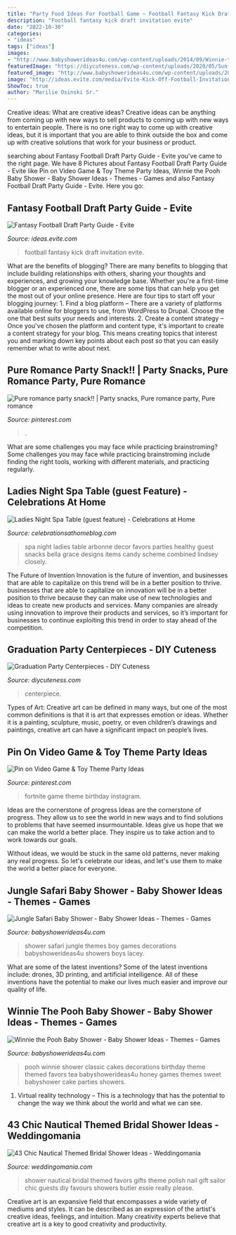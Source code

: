 ```yaml
---
title: "Party Food Ideas For Football Game ~ Football Fantasy Kick Draft Invitation Evite"
description: "Football fantasy kick draft invitation evite"
date: "2022-10-30"
categories:
- "ideas"
tags: ["ideas"]
images:
- "http://www.babyshowerideas4u.com/wp-content/uploads/2014/09/Winnie-the-Pooh-Baby-Shower.jpg"
featuredImage: "https://diycuteness.com/wp-content/uploads/2020/05/Sunflower-graduation-centerpiece.jpg"
featured_image: "http://www.babyshowerideas4u.com/wp-content/uploads/2014/04/Jungle-Safari-Baby-Shower-1-600x923.jpg"
image: "http://ideas.evite.com/media/Evite-Kick-Off-Football-Invitation.jpg"
ShowToc: true
author: "Marilie Osinski Sr."
---
```



Creative ideas: What are creative ideas?
Creative ideas can be anything from coming up with new ways to sell products to coming up with new ways to entertain people. There is no one right way to come up with creative ideas, but it is important that you are able to think outside the box and come up with creative solutions that work for your business or product.

	

		
searching about Fantasy Football Draft Party Guide - Evite you've came to the right page. We have 8 Pictures about Fantasy Football Draft Party Guide - Evite like Pin on Video Game &amp; Toy Theme Party Ideas, Winnie the Pooh Baby Shower - Baby Shower Ideas - Themes - Games and also Fantasy Football Draft Party Guide - Evite. Here you go:
		
    
## Fantasy Football Draft Party Guide - Evite

<img loading=lazy src="http://ideas.evite.com/media/Evite-Kick-Off-Football-Invitation.jpg" onerror="this.onerror=null;this.src='https://tse4.mm.bing.net/th?id=OIP.Co756IGpUo0FNXFtwclz-QHaGO&amp;pid=15.1';" alt="Fantasy Football Draft Party Guide - Evite">

_Source: ideas.evite.com_

>football fantasy kick draft invitation evite. 

	

What are the benefits of blogging?
There are many benefits to blogging that include building relationships with others, sharing your thoughts and experiences, and growing your knowledge base. Whether you're a first-time blogger or an experienced one, there are some tips that can help you get the most out of your online presence. Here are four tips to start off your blogging journey: 1. Find a blog platform – There are a variety of platforms available online for bloggers to use, from WordPress to Drupal. Choose the one that best suits your needs and interests. 2. Create a content strategy – Once you've chosen the platform and content type, it's important to create a content strategy for your blog. This means creating topics that interest you and marking down key points about each post so that you can easily remember what to write about next. 
    
## Pure Romance Party Snack!! | Party Snacks, Pure Romance Party, Pure Romance

<img loading=lazy src="https://i.pinimg.com/originals/03/eb/bf/03ebbfba5df6bd193dce7f78985d789d.jpg" onerror="this.onerror=null;this.src='https://tse1.mm.bing.net/th?id=OIP.0e3All8yzYzFanZazuKHAgAAAA&amp;pid=15.1';" alt="Pure romance party snack!! | Party snacks, Pure romance party, Pure romance">

_Source: pinterest.com_

>. 

	

What are some challenges you may face while practicing brainstroming?
Some challenges you may face while practicing brainstroming include finding the right tools, working with different materials, and practicing regularly.

    
## Ladies Night Spa Table (guest Feature) - Celebrations At Home

<img loading=lazy src="https://celebrationsathomeblog.com/wp-content/uploads/2010/04/spa-party-630x382.jpg" onerror="this.onerror=null;this.src='https://tse1.mm.bing.net/th?id=OIP.LHfts1D19tqrXIj7fyu_awHaEf&amp;pid=15.1';" alt="Ladies Night Spa Table (guest feature) - Celebrations at Home">

_Source: celebrationsathomeblog.com_

>spa night ladies table arbonne decor favors parties healthy guest snacks bella grace designs items candy scheme combined lindsey closely. 

	

The Future of Invention
Innovation is the future of invention, and businesses that are able to capitalize on this trend will be in a better position to thrive. businesses that are able to capitalize on innovation will be in a better position to thrive because they can make use of new technologies and ideas to create new products and services. Many companies are already using innovation to improve their products and services, so it’s important for businesses to continue exploiting this trend in order to stay ahead of the competition.

    
## Graduation Party Centerpieces - DIY Cuteness

<img loading=lazy src="https://diycuteness.com/wp-content/uploads/2020/05/Sunflower-graduation-centerpiece.jpg" onerror="this.onerror=null;this.src='https://tse3.mm.bing.net/th?id=OIP.rsTbf8zkxTYXKR7soHFVuwHaJ4&amp;pid=15.1';" alt="Graduation Party Centerpieces - DIY Cuteness">

_Source: diycuteness.com_

>centerpiece. 

	

Types of Art:
Creative art can be defined in many ways, but one of the most common definitions is that it is art that expresses emotion or ideas. Whether it is a painting, sculpture, music, poetry, or even children’s drawings and paintings, creative art can have a significant impact on people’s lives.

    
## Pin On Video Game &amp; Toy Theme Party Ideas

<img loading=lazy src="https://i.pinimg.com/736x/23/34/b6/2334b6c56f70a58f5d3ecb143c537c2c.jpg" onerror="this.onerror=null;this.src='https://tse1.mm.bing.net/th?id=OIP.oto3owTkEyv60qEBA3y0tQHaHa&amp;pid=15.1';" alt="Pin on Video Game &amp; Toy Theme Party Ideas">

_Source: pinterest.com_

>fortnite game theme birthday instagram. 

	

Ideas are the cornerstone of progress
Ideas are the cornerstone of progress. They allow us to see the world in new ways and to find solutions to problems that have seemed insurmountable.
Ideas give us hope that we can make the world a better place. They inspire us to take action and to work towards our goals.

Without ideas, we would be stuck in the same old patterns, never making any real progress. So let's celebrate our ideas, and let's use them to make the world a better place for everyone.

    
## Jungle Safari Baby Shower - Baby Shower Ideas - Themes - Games

<img loading=lazy src="http://www.babyshowerideas4u.com/wp-content/uploads/2014/04/Jungle-Safari-Baby-Shower-1-600x923.jpg" onerror="this.onerror=null;this.src='https://tse4.mm.bing.net/th?id=OIP.y790V2KU7CF9NEiHdHhkDQHaLZ&amp;pid=15.1';" alt="Jungle Safari Baby Shower - Baby Shower Ideas - Themes - Games">

_Source: babyshowerideas4u.com_

>shower safari jungle themes boy games decorations babyshowerideas4u showers boys lacey. 

	

What are some of the latest inventions?
Some of the latest inventions include: drones, 3D printing, and artificial intelligence. All of these inventions have the potential to make our lives much easier and improve our quality of life.

    
## Winnie The Pooh Baby Shower - Baby Shower Ideas - Themes - Games

<img loading=lazy src="http://www.babyshowerideas4u.com/wp-content/uploads/2014/09/Winnie-the-Pooh-Baby-Shower.jpg" onerror="this.onerror=null;this.src='https://tse1.mm.bing.net/th?id=OIP.dcZh02UvW_8aRfYnJsCgwgHaLH&amp;pid=15.1';" alt="Winnie the Pooh Baby Shower - Baby Shower Ideas - Themes - Games">

_Source: babyshowerideas4u.com_

>pooh winnie shower classic cakes decorations birthday theme themed favors tea babyshowerideas4u honey games themes sweet babyshower cake parties showers. 

	

1. Virtual reality technology – This is a technology that has the potential to change the way we think about the world and what we can see.

    
## 43 Chic Nautical Themed Bridal Shower Ideas - Weddingomania

<img loading=lazy src="https://i.weddingomania.com/2016/04/24-Nautical-Themed-Bridal-Shower-Ideas-16.jpg" onerror="this.onerror=null;this.src='https://tse2.mm.bing.net/th?id=OIP.BpfLr8C96-lcXnBpI67ESwHaJ4&amp;pid=15.1';" alt="43 Chic Nautical Themed Bridal Shower Ideas - Weddingomania">

_Source: weddingomania.com_

>shower nautical bridal themed favors gifts theme polish nail gift sailor chic guests diy favours showers butler essie really please. 

	

Creative art is an expansive field that encompasses a wide variety of mediums and styles. It can be described as an expression of the artist's creative ideas, feelings, and intuition. Many creativity experts believe that creative art is a key to good creativity and productivity.

